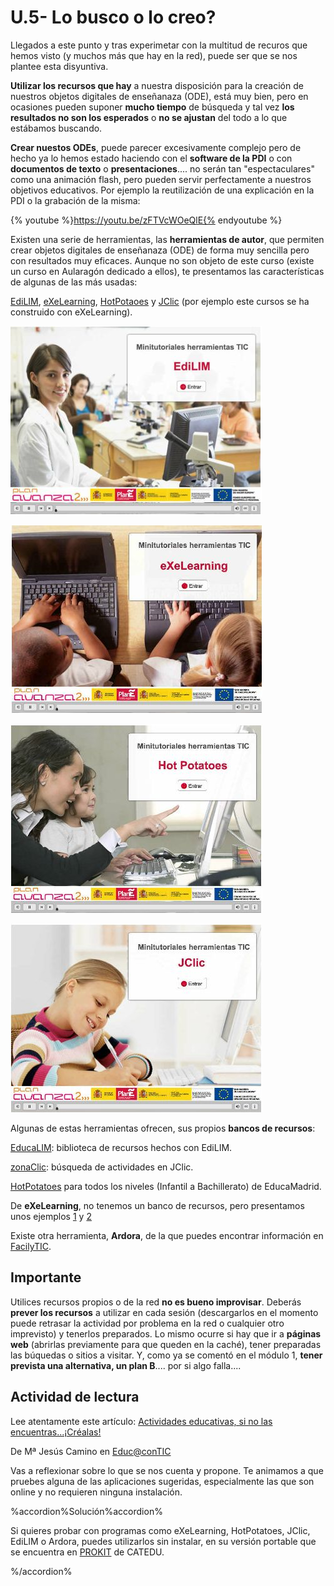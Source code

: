 # U.5- Lo busco o lo creo?

Llegados a este punto y tras experimetar con la multitud de recuros que hemos visto (y muchos más que hay en la red), puede ser que se nos plantee esta disyuntiva.

**Utilizar los recursos que hay** a nuestra disposición para la creación de nuestros objetos digitales de enseñanaza (ODE), está muy bien, pero en ocasiones pueden suponer **mucho tiempo** de búsqueda y tal vez **los resultados no son los esperados** o **no se ajustan** del todo a lo que estábamos buscando.

**Crear nuestos ODEs**, puede parecer excesivamente complejo pero de hecho ya lo hemos estado haciendo con el **software de la PDI** o con **documentos de texto** o **presentaciones**.... no serán tan "espectaculares" como una animación flash, pero pueden servir perfectamente a nuestros objetivos educativos. Por ejemplo la reutilización de una explicación en la PDI o la grabación de la misma:

{% youtube %}https://youtu.be/zFTVcWOeQlE{% endyoutube %}

Existen una serie de herramientas, las **herramientas de autor**, que permiten crear objetos digitales de enseñanaza (ODE) de forma muy sencilla pero con resultados muy eficaces. Aunque no son objeto de este curso (existe un curso en Aularagón dedicado a ellos), te presentamos las características de algunas de las más usadas:

[EdiLIM](http://www.educalim.com/edilim.htm), [eXeLearning](http://exelearning.net/), [HotPotaoes](http://hotpot.uvic.ca/) y [JClic](http://clic.xtec.cat/es/jclic/download.htm) (por ejemplo este cursos se ha construido con eXeLearning).


[![ediLIM](img/ediLIM.JPG)](http://catedu.es/materialesaularagon2013/pdi/edilim.swf)



[![eXeLearning](img/eXeLearning.JPG)](http://catedu.es/materialesaularagon2013/pdi/exelearning.swf)



[![HotPotatoes](img/HotPotatoes.JPG)](http://catedu.es/materialesaularagon2013/pdi/hotpotatoes.swf)



[![JClic](img/JClic.JPG)](http://catedu.es/materialesaularagon2013/pdi/jclic.swf)


Algunas de estas herramientas ofrecen, sus propios **bancos de recursos**:

[EducaLIM](http://www.educalim.com/biblioteca/index.php): biblioteca de recursos hechos con EdiLIM.

[zonaClic](http://clic.xtec.cat/db/listact_es.jsp): búsqueda de actividades en JClic.

[HotPotatoes](http://www.educa.madrid.org/portal/web/educamadrid/hotpotatoes) para todos los niveles (Infantil a Bachillerato) de EducaMadrid.

De **eXeLearning**, no tenemos un banco de recursos, pero presentamos unos ejemplos [1](http://www.cepazahar.org/recursos/file.php/46/Proyectos/Miguelhernandez/index.html) y [2](http://s335272561.mialojamiento.es/CD/index.html)

Existe otra herramienta, **Ardora**, de la que puedes encontrar información en [FacilyTIC](http://facilytic.catedu.es/2013/04/30/ardora/).

## Importante

Utilices recursos propios o de la red **no es bueno improvisar**. Deberás **prever los recursos** a utilizar en cada sesión (descargarlos en el momento puede retrasar la actividad por problema en la red o cualquier otro imprevisto) y tenerlos preparados. Lo mismo ocurre si hay que ir a **páginas web** (abrirlas previamente para que queden en la caché), tener preparadas las búquedas o sitios a visitar. Y, como ya se comentó en el módulo 1, **tener prevista una alternativa, un plan B**.... por si algo falla....

## Actividad de lectura

Lee atentamente este artículo: [Actividades educativas, si no las encuentras...¡Créalas!](http://www.educacontic.es/blog/actividades-educativas-si-no-las-encuentras-crealas)

De Mª Jesús Camino en [Educ@conTIC](http://www.educacontic.es/blog/actividades-educativas-si-no-las-encuentras-crealas)

Vas a reflexionar sobre lo que se nos cuenta y propone. Te animamos a que pruebes alguna de las aplicaciones sugeridas, especialmente las que son online y no requieren ninguna instalación.

%accordion%Solución%accordion%

Si quieres probar con programas como eXeLearning, HotPotatoes, JClic, EdiLIM o Ardora, puedes utilizarlos sin instalar, en su versión portable que se encuentra en [PROKIT](http://www.catedu.es/webcatedu/index.php?option=com_content&view=article&id=212) de CATEDU.

%/accordion%



